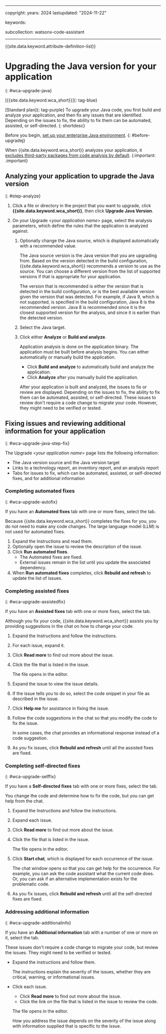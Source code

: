 
---

copyright:
   years: 2024
lastupdated: "2024-11-22"

keywords:

subcollection: watsonx-code-assistant

---

{{site.data.keyword.attribute-definition-list}}

# Upgrading the Java version for your application
{: #wca-upgrade-java}



[{{site.data.keyword.wca_short}}]{: tag-blue}

[Standard plan]{: tag-purple} To upgrade your Java code, you first build and analyze your application, and then fix any issues that are identified. Depending on the issues to fix, the ability to fix them can be automated, assisted, or self-directed. 
{: shortdesc}

Before you begin, [set up your enterprise Java environment](/docs/watsonx-code-assistant?topic=watsonx-code-assistant-cloud-setup-wca-java-env).
{: #before-upgradej}

When {{site.data.keyword.wca_short}} analyzes your application, it [excludes third-party packages from code analysis by default](/docs/watsonx-code-assistant?topic=watsonx-code-assistant-wca-package-reference).
{:important: .important}



## Analyzing your application to upgrade the Java version 
 {: #step-analyze}
 
1. Click a file or directory in the project that you want to upgrade, click **{{site.data.keyword.wca_short}}**, then click **Upgrade Java Version**. 
1. On your Upgrade <*your application name*> page, select the analysis parameters, which define the rules that the application is analyzed against.

   1. Optionally change the Java source, which is displayed automatically with a recommended value.
      
      The Java source version is the Java version that you are upgrading from. Based on the version detected in the build configuration, {{site.data.keyword.wca_short}} recommends a version to use as the source. You can choose a different version from the list of supported versions if that is appropriate for your application.

      The version that is recommended is either the version that is detected in the build configuration, or is the best available version given the version that was detected. For example, if Java 9, which is not supported, is specified in the build configuration, Java 8 is the recommended version. Java 8 is recommended since it is the closest supported version for the analysis, and since it is earlier than the detected version.

   1. Select the Java target.
   1. Click either **Analyze** or **Build and analyze**.

      Application analysis is done on the application binary. The application must be built before analysis begins. You can either automatically or manually build the application. 
      * Click **Build and analyze** to automatically build and analyze the application.
      * Click **Analyze** after you manually build the application.

      After your application is built and analyzed, the issues to fix or review are displayed. Depending on the issues to fix, the ability to fix them can be automated, assisted, or self-directed. These issues to review don't require a code change to migrate your code. However, they might need to be verified or tested.

## Fixing issues and reviewing additional information for your application
{: #wca-upgrade-java-step-fix}

The Upgrade <*your application name*> page lists the following information:
* The Java version source and the Java version target
* Links to a technology report, an inventory report, and an analysis report
* Tabs for issues to fix, which can be automated, assisted, or self-directed fixes, and for additional information
  
### Completing automated fixes
{: #wca-upgrade-autofix}

If you have an **Automated fixes** tab with one or more fixes, select the tab.

Because {{site.data.keyword.wca_short}} completes the fixes for you, you do not need to make any code changes. The large language model (LLM) is not used for automated fixes.
 1. Expand the Instructions and read them.
 1. Optionally open the issue to review the description of the issue.
 1. Click **Run automated fixes**.
    * The Automated fixes are fixed.
    * External issues remain in the list until you update the associated dependency. 
 1. When **Run automated fixes** completes, click **Rebuild and refresh** to update the list of issues.

### Completing assisted fixes
{: #wca-upgrade-assistedfix}

If you have an **Assisted fixes** tab with one or more fixes, select the tab.

Although you fix your code, {{site.data.keyword.wca_short}} assists you by providing suggestions in the chat on how to change your code.
 1. Expand the Instructions and follow the instructions.
 1. For each issue, expand it.
 1. Click **Read more** to find out more about the issue.
 1. Click the file that is listed in the issue.

       The file opens in the editor.
 1. Expand the issue to view the issue details.
 1. If the issue tells you to do so, select the code snippet in your file as described in the issue.
 1. Click **Help me** for assistance in fixing the issue.
 1. Follow the code suggestions in the chat so that you modify the code to fix the issue.
    
       In some cases, the chat provides an informational response instead of a code suggestion.
      
 1. As you fix issues, click **Rebuild and refresh** until all the assisted fixes are fixed.

### Completing self-directed fixes
{: #wca-upgrade-selffix}

If you have a **Self-directed fixes** tab with one or more fixes, select the tab.

You change the code and determine how to fix the code, but you can get help from the chat.
 1. Expand the Instructions and follow the instructions.
 1. Expand each issue. 
 1. Click **Read more** to find out more about the issue.
 1. Click the file that is listed in the issue.

    The file opens in the editor.
 1. Click **Start chat**, which is displayed for each occurrence of the issue.

    The chat window opens so that you can get help for the occurrence. For example, you can ask the code assistant what the current code does. Or, you can ask if an alternative implementation exists for the problematic code.
 1. As you fix issues, click **Rebuild and refresh** until all the self-directed fixes are fixed.
 
### Addressing additional information
{: #wca-upgrade-additionalinfo}

If you have an **Additional information** tab with a number of one or more on it, select the tab.

These issues don't require a code change to migrate your code, but review the issues. They might need to be verified or tested.
 * Expand the instructions and follow them.

   The instructions explain the severity of the issues, whether they are critical, warning, or informational issues.
 * Click each issue.
   * Click **Read more** to find out more about the issue.
   * Click the link on the file that is listed in the issue to review the code.

   The file opens in the editor.

   How you address the issue depends on the severity of the issue along with information supplied that is specific to the issue.
